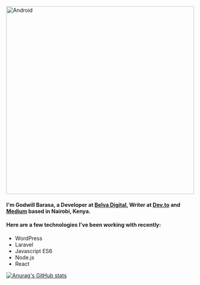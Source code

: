 <img align="center" alt="Android" width="500" src="https://media0.giphy.com/media/3ornk57KwDXf81rjWM/giphy.gif?cid=ecf05e47x777egle4xcdn81kjgj8z4n5hf3c7tqto494ealy&rid=giphy.gif&ct=g"/>

#### I'm Godwill Barasa,  a Developer at [Belva Digital](https://belvadigital.com/), Writer at [Dev.to](https://dev.to/godwillb) and [Medium](https://medium.com/@iamgodwillb) based in Nairobi, Kenya. 

#### Here are a few technologies I’ve been working with recently:

- WordPress
- Laravel
- Javascript ES6 
- Node.js
- React

[![Anurag's GitHub stats](https://github-readme-stats.vercel.app/api?username=GodwillB&show_icons=true&theme=radical)](https://github.com/anuraghazra/github-readme-stats)
